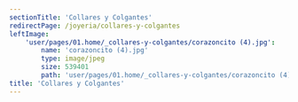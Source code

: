 ```yaml
---
sectionTitle: 'Collares y Colgantes'
redirectPage: /joyeria/collares-y-colgantes
leftImage:
    'user/pages/01.home/_collares-y-colgantes/corazoncito (4).jpg':
        name: 'corazoncito (4).jpg'
        type: image/jpeg
        size: 539401
        path: 'user/pages/01.home/_collares-y-colgantes/corazoncito (4).jpg'
title: 'Collares y Colgantes'
---
```


